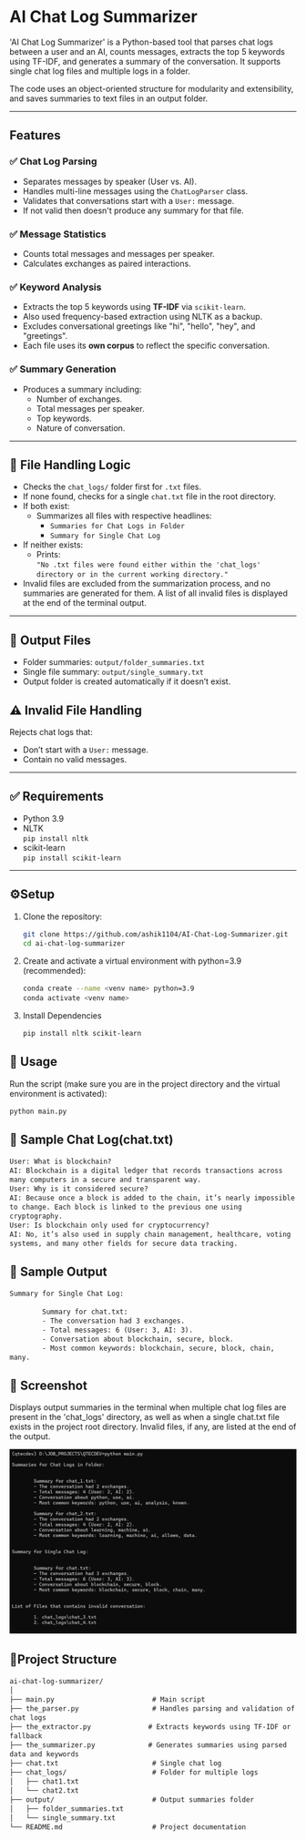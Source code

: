 # AI Chat Log Summarizer

'AI Chat Log Summarizer' is a Python-based tool that parses chat logs between a user and an AI, counts messages, extracts the top 5 keywords using TF-IDF, and generates a summary of the conversation. It supports single chat log files and multiple logs in a folder.

The code uses an object-oriented structure for modularity and extensibility, and saves summaries to text files in an output folder.

---

## Features

### ✅ Chat Log Parsing
- Separates messages by speaker (User vs. AI).
- Handles multi-line messages using the `ChatLogParser` class.
- Validates that conversations start with a `User:` message.
- If not valid then doesn't produce any summary for that file.

### ✅ Message Statistics
- Counts total messages and messages per speaker.
- Calculates exchanges as paired interactions.

### ✅ Keyword Analysis
- Extracts the top 5 keywords using **TF-IDF** via `scikit-learn`.
- Also used frequency-based extraction using NLTK as a backup.
- Excludes conversational greetings like "hi", "hello", "hey", and "greetings".
- Each file uses its **own corpus** to reflect the specific conversation.

### ✅ Summary Generation
- Produces a summary including:
  - Number of exchanges.
  - Total messages per speaker.
  - Top keywords.
  - Nature of conversation.

---

## 📂 File Handling Logic

- Checks the `chat_logs/` folder first for `.txt` files.
- If none found, checks for a single `chat.txt` file in the root directory.
- If both exist:
  - Summarizes all files with respective headlines:
    - `Summaries for Chat Logs in Folder`
    - `Summary for Single Chat Log`
- If neither exists:
  - Prints:  
    `"No .txt files were found either within the 'chat_logs' directory or in the current working directory."`
- Invalid files are excluded from the summarization process, and no summaries are generated for them. A list of all invalid files is displayed at the end of the terminal output.

---

## 📁 Output Files

- Folder summaries: `output/folder_summaries.txt`
- Single file summary: `output/single_summary.txt`
- Output folder is created automatically if it doesn’t exist.

## ⚠️ Invalid File Handling

Rejects chat logs that:
- Don’t start with a `User:` message.
- Contain no valid messages.
---

## ✅ Requirements

- Python 3.9
- NLTK  
  `pip install nltk`
- scikit-learn  
  `pip install scikit-learn`

---

## ⚙️Setup
1. Clone the repository:
   ```bash
   git clone https://github.com/ashik1104/AI-Chat-Log-Summarizer.git
   cd ai-chat-log-summarizer

2. Create and activate a virtual environment with python=3.9 (recommended):
   ```bash
   conda create --name <venv name> python=3.9
   conda activate <venv name>

3. Install Dependencies
   ```bash
   pip install nltk scikit-learn

## 🚀 Usage

Run the script (make sure you are in the project directory and the virtual environment is activated):

```bash
python main.py
```

## 📑 Sample Chat Log(chat.txt)
```text
User: What is blockchain?
AI: Blockchain is a digital ledger that records transactions across many computers in a secure and transparent way.
User: Why is it considered secure?
AI: Because once a block is added to the chain, it’s nearly impossible to change. Each block is linked to the previous one using cryptography.
User: Is blockchain only used for cryptocurrency?
AI: No, it’s also used in supply chain management, healthcare, voting systems, and many other fields for secure data tracking.
```

## 🧾 Sample Output
```text
Summary for Single Chat Log:

        Summary for chat.txt:
        - The conversation had 3 exchanges.
        - Total messages: 6 (User: 3, AI: 3).
        - Conversation about blockchain, secure, block.
        - Most common keywords: blockchain, secure, block, chain, many.

```

## 📸 Screenshot
Displays output summaries in the terminal when multiple chat log files are present in the 'chat_logs' directory, as well as when a single chat.txt file exists in the project root directory. Invalid files, if any, are listed at the end of the output.

![Chat Log Summary Example](https://github.com/ashik1104/AI-Chat-Log-Summarizer/blob/9410afc72721a711eb308be3866e3de86165799b/Screenshot.png)


## 📁Project Structure
```text
ai-chat-log-summarizer/
│
├── main.py                        # Main script
├── the_parser.py                  # Handles parsing and validation of chat logs
├── the_extractor.py              # Extracts keywords using TF-IDF or fallback
├── the_summarizer.py             # Generates summaries using parsed data and keywords
├── chat.txt                       # Single chat log
├── chat_logs/                     # Folder for multiple logs
│   ├── chat1.txt
│   └── chat2.txt
├── output/                        # Output summaries folder
│   ├── folder_summaries.txt
│   └── single_summary.txt
└── README.md                      # Project documentation

```
